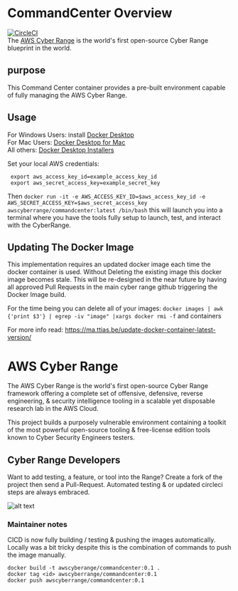 # CommandCenter Overview
[![CircleCI](https://circleci.com/gh/AWSCyberRange/commandcenter.svg?style=svg)](https://circleci.com/gh/AWSCyberRange/commandcenter)
<br/>The [AWS Cyber Range](https://github.com/secdevops-cuse/CyberRange) is the world's first open-source Cyber Range blueprint in the world.

## purpose
This Command Center container provides a pre-built environment capable of fully managing the AWS Cyber Range.

## Usage
For Windows Users: install [Docker Desktop](https://hub.docker.com/editions/community/docker-ce-desktop-windows/)
  <br/>
For Mac Users: [Docker Desktop for Mac](https://docs.docker.com/docker-for-mac/install/)
  <br/>
All others: [Docker Desktop Installers](https://docs.docker.com/get-docker/)
  <br/>

Set your local AWS credentials:
```
 export aws_access_key_id=example_access_key_id
 export aws_secret_access_key=example_secret_key
```
Then `docker run -it -e AWS_ACCESS_KEY_ID=$aws_access_key_id -e AWS_SECRET_ACCESS_KEY=$aws_secret_access_key awscyberrange/commandcenter:latest /bin/bash` this will launch you into a terminal where you have the tools
 fully setup to launch, test, and interact with the CyberRange.
 
## Updating The Docker Image
This implementation requires an updated docker image each time the docker container is used.  Without Deleting the existing image
this docker image becomes stale.  This will be re-designed in the near future by having all approved Pull Requests in the 
main cyber range github triggering the Docker Image build.  

For the time being you can delete all of your images: `docker images | awk {'print $3'} | egrep -iv "image" |xargs docker rmi -f`
and containers 

For more info read: https://ma.ttias.be/update-docker-container-latest-version/

# AWS Cyber Range 
The AWS Cyber Range is the world's first open-source Cyber Range framework offering a complete set of offensive, defensive, 
reverse engineering, & security intelligence tooling in a scalable yet disposable research lab in the AWS Cloud.

This project builds a purposely vulnerable environment containing a toolkit of the most powerful open-source tooling & 
free-license edition tools known to Cyber Security Engineers testers.

## Cyber Range Developers
Want to add testing, a feature, or tool into the Range? Create a fork of the project then send a Pull-Request. 
Automated testing & or updated circleci steps are always embraced.


![alt text](https://github.com/secdevops-cuse/CyberRange/raw/master/img/CyberRange-architecture-v2.png)
 
### Maintainer notes ###
 CICD is now fully building / testing & pushing the images automatically.  Locally was a bit tricky despite 
 this is the combination of commands to push the image manually.
 ```
docker build -t awscyberange/commandcenter:0.1 .
docker tag <id> awscyberrange/commandcenter:0.1
docker push awscyberrange/commandcenter:0.1
```